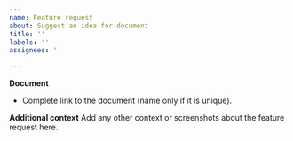 ```yaml
---
name: Feature request
about: Suggest an idea for document
title: ''
labels: ''
assignees: ''

---
```


**Document**
- Complete link to the document (name only if it is unique).

**Additional context**
Add any other context or screenshots about the feature request here.
